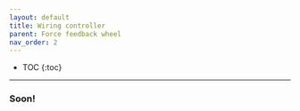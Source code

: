```yaml
---
layout: default
title: Wiring controller
parent: Force feedback wheel
nav_order: 2
---
```


- TOC
{:toc}

---

### Soon!